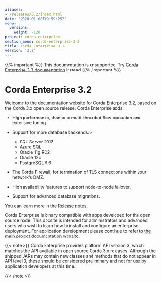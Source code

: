 ```yaml
---
aliases:
- /releases/3.2/index.html
date: '2020-01-08T09:59:25Z'
menu:
  versions:
    weight: -120
project: corda-enterprise
section_menu: corda-enterprise-3-2
title: Corda Enterprise 3.2
version: '3.2'
---
```

{{% important %}}
This documentation is unsupported.
Try [Corda Enterprise 3.3 documentation](/docs/corda-enterprise/3.3/_index.md) instead
{{% /important %}}


# Corda Enterprise 3.2

Welcome to the documentation website for Corda Enterprise 3.2, based on the Corda 3.x open source release. Corda Enterprise adds:


* High performance, thanks to multi-threaded flow execution and extensive tuning.
* Support for more database backends:> 

    * SQL Server 2017
    * Azure SQL
    * Oracle 11g RC2
    * Oracle 12c
    * PostgreSQL 9.6



* The Corda Firewall, for termination of TLS connections within your network’s DMZ.
* High availability features to support node-to-node failover.
* Support for advanced database migrations.

You can learn more in the [Release notes](release-notes.md).

Corda Enterprise is binary compatible with apps developed for the open source node. This docsite is intended for
administrators and advanced users who wish to learn how to install and configure an enterprise deployment. For
application development please continue to refer to [the main project documentation website](https://docs.corda.net/).

{{< note >}}
Corda Enterprise provides platform API version 3, which matches the API available in open source Corda 3.x releases.
Although the shipped JARs may contain new classes and methods that do not appear in API level 3, these should be considered
preliminary and not for use by application developers at this time.

{{< /note >}}

